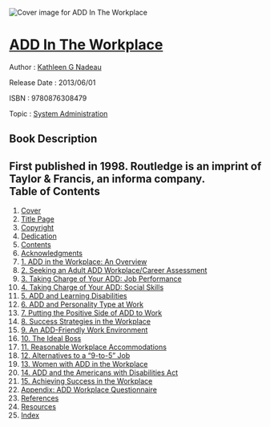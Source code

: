 ![Cover image for ADD In The Workplace](https://imgdetail.ebookreading.net/cover/cover/system_admin/EB9780876308479.jpg)

[ADD In The Workplace](https://ebookreading.net/view/book/ADD+In+The+Workplace-EB9780876308479_1.html "ADD In The Workplace")
====================================================================================================================

Author : [Kathleen G Nadeau](https://ebookreading.net/search/author/Kathleen+G+Nadeau)

Release Date : 2013/06/01

ISBN : 9780876308479

Topic : [System Administration](https://ebookreading.net/search/category/system-administration)

Book Description
-----------------

First published in 1998. Routledge is an imprint of Taylor &amp; Francis, an informa company.              
Table of Contents
-----------------

1. [Cover](https://ebookreading.net/view/book/ADD+In+The+Workplace-EB9780876308479_1.html)
1. [Title Page](https://ebookreading.net/view/book/ADD+In+The+Workplace-EB9780876308479_2.html)
1. [Copyright](https://ebookreading.net/view/book/ADD+In+The+Workplace-EB9780876308479_3.html)
1. [Dedication](https://ebookreading.net/view/book/ADD+In+The+Workplace-EB9780876308479_4.html)
1. [Contents](https://ebookreading.net/view/book/ADD+In+The+Workplace-EB9780876308479_6.html)
1. [Acknowledgments](https://ebookreading.net/view/book/ADD+In+The+Workplace-EB9780876308479_7.html)
1. [1. ADD in the Workplace: An Overview](https://ebookreading.net/view/book/ADD+In+The+Workplace-EB9780876308479_8.html)
1. [2. Seeking an Adult ADD Workplace/Career Assessment](https://ebookreading.net/view/book/ADD+In+The+Workplace-EB9780876308479_9.html)
1. [3. Taking Charge of Your ADD: Job Performance](https://ebookreading.net/view/book/ADD+In+The+Workplace-EB9780876308479_10.html)
1. [4. Taking Charge of Your ADD: Social Skills](https://ebookreading.net/view/book/ADD+In+The+Workplace-EB9780876308479_11.html)
1. [5. ADD and Learning Disabilities](https://ebookreading.net/view/book/ADD+In+The+Workplace-EB9780876308479_12.html)
1. [6. ADD and Personality Type at Work](https://ebookreading.net/view/book/ADD+In+The+Workplace-EB9780876308479_13.html)
1. [7. Putting the Positive Side of ADD to Work](https://ebookreading.net/view/book/ADD+In+The+Workplace-EB9780876308479_14.html)
1. [8. Success Strategies in the Workplace](https://ebookreading.net/view/book/ADD+In+The+Workplace-EB9780876308479_15.html)
1. [9. An ADD-Friendly Work Environment](https://ebookreading.net/view/book/ADD+In+The+Workplace-EB9780876308479_16.html)
1. [10. The Ideal Boss](https://ebookreading.net/view/book/ADD+In+The+Workplace-EB9780876308479_17.html)
1. [11. Reasonable Workplace Accommodations](https://ebookreading.net/view/book/ADD+In+The+Workplace-EB9780876308479_18.html)
1. [12. Alternatives to a “9-to-5” Job](https://ebookreading.net/view/book/ADD+In+The+Workplace-EB9780876308479_19.html)
1. [13. Women with ADD in the Workplace](https://ebookreading.net/view/book/ADD+In+The+Workplace-EB9780876308479_20.html)
1. [14. ADD and the Americans with Disabilities Act](https://ebookreading.net/view/book/ADD+In+The+Workplace-EB9780876308479_21.html)
1. [15. Achieving Success in the Workplace](https://ebookreading.net/view/book/ADD+In+The+Workplace-EB9780876308479_22.html)
1. [Appendix: ADD Workplace Questionnaire](https://ebookreading.net/view/book/ADD+In+The+Workplace-EB9780876308479_23.html)
1. [References](https://ebookreading.net/view/book/ADD+In+The+Workplace-EB9780876308479_24.html)
1. [Resources](https://ebookreading.net/view/book/ADD+In+The+Workplace-EB9780876308479_25.html)
1. [Index](https://ebookreading.net/view/book/ADD+In+The+Workplace-EB9780876308479_26.html)
